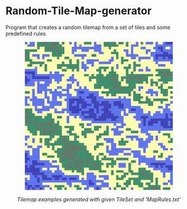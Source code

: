# Random-Tile-Map-generator
Program that creates a random tilemap from a set of tiles and some predefined rules
<p align="center">
  <img src="OutputExamples/MapExamples.gif" />
</p>
<p align="center">
  <em>Tilemap examples generated with given TileSet and 'MapRules.txt'</em>
</p>






